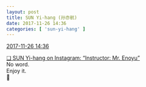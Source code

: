 ```yaml
---
layout: post
title: SUN Yi-hang (孙亦航)
date: 2017-11-26 14:36
categories: [ 'sun-yi-hang' ]
---
```


<div class="weibo-info">
  <a href="https://weibo.com/2565158051/FwS4zmIX3">2017-11-26 14:36</a>
</div>

[❏ SUN Yi-hang on Instagram: “Instructor: Mr. Enoyu”](https://www.instagram.com/p/Bb8saYJjo6v/)  
No word.  
Enjoy it.  
:imp:
